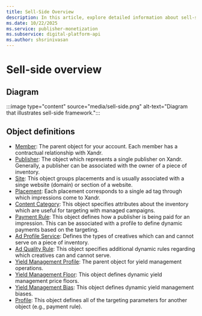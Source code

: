 ```yaml
---
title: Sell-Side Overview
description: In this article, explore detailed information about sell-side and its various objects.
ms.date: 10/22/2025
ms.service: publisher-monetization
ms.subservice: digital-platform-api
ms.author: shsrinivasan
---
```


# Sell-side overview

## Diagram

:::image type="content" source="media/sell-side.png" alt-text="Diagram that illustrates sell-side framework.":::

## Object definitions

- [Member](member-service.md): The parent object for your account. Each member has a contractual relationship with Xandr.
- [Publisher](publisher-service.md): The object which represents a single publisher on Xandr. Generally, a publisher can be associated with the owner of a piece of inventory.
- [Site](site-service.md): This object groups placements and is usually associated with a singe website (domain) or section of a website.
- [Placement](placement-service.md): Each placement corresponds to a single ad tag through which impressions come to Xandr.
- [Content Category](content-category-service.md): This object specifies attributes about the inventory which are useful for targeting with managed campaigns.
- [Payment Rule](payment-rule-service.md): This object defines how a publisher is being paid for an impression. This can be associated with a profile to define dynamic payments based on the targeting.
- [Ad Profile Service](ad-profile-service.md): Defines the types of creatives which can and cannot serve on a piece of inventory.
- [Ad Quality Rule](ad-quality-rule-service.md): This object specifies additional dynamic rules regarding which creatives can and cannot
serve.
- [Yield Management Profile](yield-management-profile-service.md): The parent object for yield management operations.
- [Yield Management Floor](yield-management-floor-service.md): This object defines dynamic yield management price floors.
- [Yield Management Bias](yield-management-bias-service.md): This object defines dynamic yield management biases.
- [Profile](profile-service.md): This object defines all of the targeting parameters for another object (e.g., payment rule).

